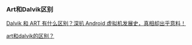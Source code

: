### Art和Dalvik区别

[Dalvik 和 ART 有什么区别？深扒 Android 虚拟机发展史，真相却出乎意料！](https://zhuanlan.zhihu.com/p/146863957)

[art和dalvik的区别？](https://www.zhihu.com/question/29406156)

